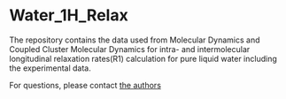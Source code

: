 # Water_1H_Relax


The repository contains the data used from Molecular Dynamics and Coupled Cluster Molecular Dynamics for intra- and intermolecular longitudinal relaxation rates(R1) calculation for pure liquid water
including the experimental data.

For questions, please contact [the authors](mailto:dietmar.paschek@uni-rostock.de)
